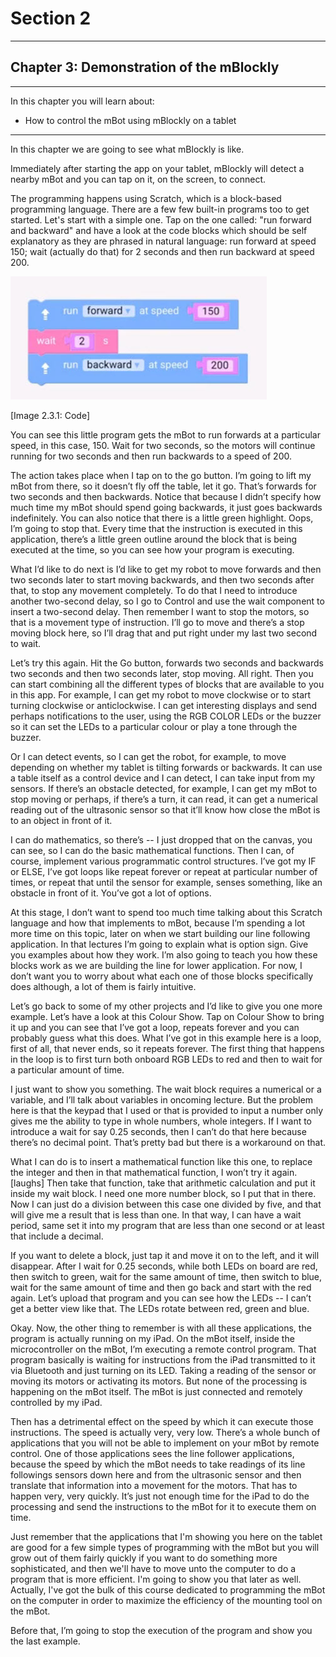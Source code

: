 # Section 2

---

## Chapter 3: Demonstration of the mBlockly

---

In this chapter you will learn about:

* How to control the mBot using mBlockly on a tablet

---

In this chapter we are going to see what mBlockly is like.

Immediately after starting the app on your tablet, mBlockly will detect a nearby mBot and you can tap on it, on the screen, to connect.

The programming happens using Scratch, which is a block-based programming language. There are a few few built-in programs too to get started. Let's start with a simple one. Tap on the one called: "run forward and backward" and have a look at the code blocks which should be self explanatory as they are phrased in natural language:  run forward at speed 150; wait \(actually do that\) for 2 seconds and then run backward at speed 200.

![](/assets/Img.2.3.1.jpg)

\[Image 2.3.1: Code\]

You can see this little program gets the mBot to run forwards at a particular speed, in this case, 150. Wait for two seconds, so the motors will continue running for two seconds and then run backwards to a speed of 200.

The action takes place when I tap on to the go button. I’m going to lift my mBot from there, so it doesn’t fly off the table, let it go. That’s forwards for two seconds and then backwards. Notice that because I didn’t specify how much time my mBot should spend going backwards, it just goes backwards indefinitely. You can also notice that there is a little green highlight. Oops, I’m going to stop that. Every time that the instruction is executed in this application, there’s a little green outline around the block that is being executed at the time, so you can see how your program is executing.

What I’d like to do next is I’d like to get my robot to move forwards and then two seconds later to start moving backwards, and then two seconds after that, to stop any movement completely. To do that I need to introduce another two-second delay, so I go to Control and use the wait component to insert a two-second delay. Then remember I want to stop the motors, so that is a movement type of instruction. I’ll go to move and there’s a stop moving block here, so I’ll drag that and put right under my last two second to wait.

Let’s try this again. Hit the Go button, forwards two seconds and backwards two seconds and then two seconds later, stop moving. All right. Then you can start combining all the different types of blocks that are available to you in this app. For example, I can get my robot to move clockwise or to start turning clockwise or anticlockwise. I can get interesting displays and send perhaps notifications to the user, using the RGB COLOR LEDs or the buzzer so it can set the LEDs to a particular colour or play a tone through the buzzer.

Or I can detect events, so I can get the robot, for example, to move depending on whether my tablet is tilting forwards or backwards. It can use a table itself as a control device and I can detect, I can take input from my sensors. If there’s an obstacle detected, for example, I can get my mBot to stop moving or perhaps, if there’s a turn, it can read, it can get a numerical reading out of the ultrasonic sensor so that it’ll know how close the mBot is to an object in front of it.

I can do mathematics, so there’s -- I just dropped that on the canvas, you can see, so I can do the basic mathematical functions. Then I can, of course, implement various programmatic control structures. I’ve got my IF or ELSE, I’ve got loops like repeat forever or repeat at particular number of times, or repeat that until the sensor for example, senses something, like an obstacle in front of it. You’ve got a lot of options.

At this stage, I don’t want to spend too much time talking about this Scratch language and how that implements to mBot, because I’m spending a lot more time on this topic, later on when we start building our line following application. In that lectures I’m going to explain what is option sign. Give you examples about how they work. I’m also going to teach you how these blocks work as we are building the line for lower application. For now, I don’t want you to worry about what each one of those blocks specifically does although, a lot of them is fairly intuitive.

Let’s go back to some of my other projects and I’d like to give you one more example. Let’s have a look at this Colour Show. Tap on Colour Show to bring it up and you can see that I’ve got a loop, repeats forever and you can probably guess what this does. What I’ve got in this example here is a loop, first of all, that never ends, so it repeats forever. The first thing that happens in the loop is to first turn both onboard RGB LEDs to red and then to wait for a particular amount of time.

I just want to show you something. The wait block requires a numerical or a variable, and I’ll talk about variables in oncoming lecture. But the problem here is that the keypad that I used or that is provided to input a number only gives me the ability to type in whole numbers, whole integers. If I want to introduce a wait for say 0.25 seconds, then I can’t do that here because there’s no decimal point. That’s pretty bad but there is a workaround on that.

What I can do is to insert a mathematical function like this one, to replace the integer and then in that mathematical function, I won’t try it again. \[laughs\] Then take that function, take that arithmetic calculation and put it inside my wait block. I need one more number block, so I put that in there. Now I can just do a division between this case one divided by five, and that will give me a result that is less than one. In that way, I can have a wait period, same set it into my program that are less than one second or at least that include a decimal.

If you want to delete a block, just tap it and move it on to the left, and it will disappear. After I wait for 0.25 seconds, while both LEDs on board are red, then switch to green, wait for the same amount of time, then switch to blue, wait for the same amount of time and then go back and start with the red again. Let’s upload that program and you can see how the LEDs -- I can’t get a better view like that. The LEDs rotate between red, green and blue.

Okay. Now, the other thing to remember is with all these applications, the program is actually running on my iPad. On the mBot itself, inside the microcontroller on the mBot, I’m executing a remote control program. That program basically is waiting for instructions from the iPad transmitted to it via Bluetooth and just turning on its LED. Taking a reading of the sensor or moving its motors or activating its motors. But none of the processing is happening on the mBot itself. The mBot is just connected and remotely controlled by my iPad.

Then has a detrimental effect on the speed by which it can execute those instructions. The speed is actually very, very low. There’s a whole bunch of applications that you will not be able to implement on your mBot by remote control. One of those applications sees the line follower applications, because the speed by which the mBot needs to take readings of its line followings sensors down here and from the ultrasonic sensor and then translate that information into a movement for the motors. That has to happen very, very quickly. It’s just not enough time for the iPad to do the processing and send the instructions to the mBot for it to execute them on time.

Just remember that the applications that I'm showing you here on the tablet are good for a few simple types of programming with the mBot but you will grow out of them fairly quickly if you want to do something more sophisticated, and then we'll have to move unto the computer to do a program that is more efficient. I'm going to show you that later as well. Actually, I've got the bulk of this course dedicated to programming the mBot on the computer in order to maximize the efficiency of the mounting tool on the mBot.

Before that, I’m going to stop the execution of the program and show you the last example.

